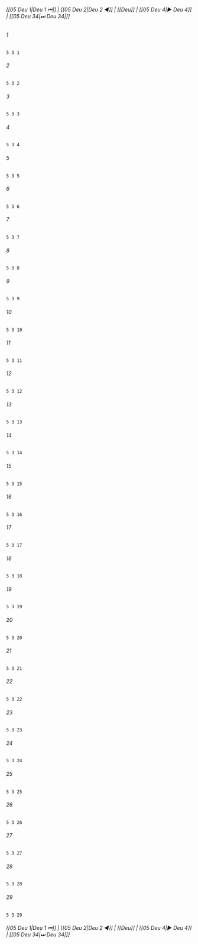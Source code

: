 
###### [[05 Deu 1|Deu 1 ⏮]] | [[05 Deu 2|Deu 2 ◀]] | [[Deu]] | [[05 Deu 4|▶ Deu 4]] | [[05 Deu 34|⏭ Deu 34|]]

###### 1
``` verse
5 3 1 
```
###### 2
``` verse
5 3 2 
```
###### 3
``` verse
5 3 3 
```
###### 4
``` verse
5 3 4 
```
###### 5
``` verse
5 3 5 
```
###### 6
``` verse
5 3 6 
```
###### 7
``` verse
5 3 7 
```
###### 8
``` verse
5 3 8 
```
###### 9
``` verse
5 3 9 
```
###### 10
``` verse
5 3 10 
```
###### 11
``` verse
5 3 11 
```
###### 12
``` verse
5 3 12 
```
###### 13
``` verse
5 3 13 
```
###### 14
``` verse
5 3 14 
```
###### 15
``` verse
5 3 15 
```
###### 16
``` verse
5 3 16 
```
###### 17
``` verse
5 3 17 
```
###### 18
``` verse
5 3 18 
```
###### 19
``` verse
5 3 19 
```
###### 20
``` verse
5 3 20 
```
###### 21
``` verse
5 3 21 
```
###### 22
``` verse
5 3 22 
```
###### 23
``` verse
5 3 23 
```
###### 24
``` verse
5 3 24 
```
###### 25
``` verse
5 3 25 
```
###### 26
``` verse
5 3 26 
```
###### 27
``` verse
5 3 27 
```
###### 28
``` verse
5 3 28 
```
###### 29
``` verse
5 3 29 
```

###### [[05 Deu 1|Deu 1 ⏮]] | [[05 Deu 2|Deu 2 ◀]] | [[Deu]] | [[05 Deu 4|▶ Deu 4]] | [[05 Deu 34|⏭ Deu 34|]]

